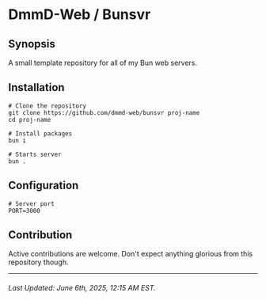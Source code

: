 # DmmD-Web / Bunsvr

## Synopsis

A small template repository for all of my Bun web servers.

## Installation

```
# Clone the repository
git clone https://github.com/dmmd-web/bunsvr proj-name
cd proj-name

# Install packages
bun i

# Starts server
bun .
```

## Configuration

```.env
# Server port
PORT=3000
```

## Contribution

Active contributions are welcome. Don't expect anything glorious from this repository though.

---

###### Last Updated: June 6th, 2025, 12:15 AM EST.
